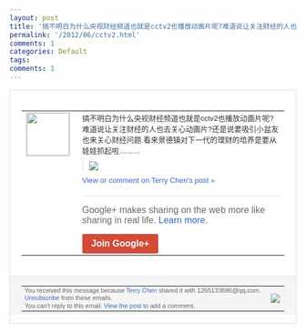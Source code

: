 ```yaml
---
layout: post
title: '搞不明白为什么央视财经频道也就是cctv2也播放动画片呢?难道说让关注财经的人也去...'
permalink: '/2012/06/cctv2.html'
comments: 1
categories: Default
tags: 
comments: 1
---
```

<div style="border:solid 1px #dfdfdf;color:#686868;font:13px Arial"><div style="background-color:#fff;padding:20px;"><table cellpadding="0" cellspacing="0"><tr><td style="padding-right:15px;vertical-align:top"><a href="https://plus.google.com/_/notifications/ngemlink?&amp;emid=CNi-tKeW47ACFRHE5QodPy4AAA&amp;path=%2F108643996575278738906&amp;dt=1340413741706"><img height="75" src="https://lh3.googleusercontent.com/-KKRGTyJ5Bl0/AAAAAAAAAAI/AAAAAAAAEEY/jllxqER5dCk/s75-c-k-a/photo.jpg" style="border:solid 1px #cccccc;" width="75"/></a></td><td style="width:578px;color:#333;font:13px Arial;vertical-align:top;"><div style="padding-bottom:10px">搞不明白为什么央视财经频道也就是cctv<wbr/>2也播放动画片呢?难道说让关注财经的人也<wbr/>去关心动画片?还是说要吸引小盆友也来关心<wbr/>财经问题.看来景德镇对下一代的理财的培养<wbr/>是要从娃娃抓起啦..........</div><div style="margin-bottom:10px;padding-left:10px; border-left:2px solid #EAEAEA"><span style="margin-right:5px"><a href="https://plus.google.com/_/notifications/ngemlink?&amp;emid=CNi-tKeW47ACFRHE5QodPy4AAA&amp;path=%2F108643996575278738906%2Fposts%2FXgx1RDrUb7g%3Fgpinv%3DAMIXal-Yyc3YMLaFPTrWD-ShgbCrNl39h10jwC_XgSXMB9659pCwcQL2A2I4V7VmJbMMbdcnfhvMFVWQP6UYtbok0yNN5JRfAC86kmpe9iPGse76VGK-Rlc&amp;dt=1340413741706" style="zSoyz;"><img border="0" src="https://lh6.googleusercontent.com/-IkiWNv_Naf0/T-UWX8_xEcI/AAAAAAAAO6w/oELg_22AU34/w160/QQ%25E6%258B%25BC%25E9%259F%25B3%25E6%2588%25AA%25E5%259B%25BE%25E6%259C%25AA%25E5%2591%25BD%25E5%2590%258D.png" style="max-height:200px;max-width:275px"/></a></span></div><a href="https://plus.google.com/_/notifications/ngemlink?&amp;emid=CNi-tKeW47ACFRHE5QodPy4AAA&amp;path=%2F108643996575278738906%2Fposts%2FXgx1RDrUb7g%3Fgpinv%3DAMIXal-Yyc3YMLaFPTrWD-ShgbCrNl39h10jwC_XgSXMB9659pCwcQL2A2I4V7VmJbMMbdcnfhvMFVWQP6UYtbok0yNN5JRfAC86kmpe9iPGse76VGK-Rlc&amp;dt=1340413741706" style="color:#3366CC;text-decoration:none;">View or comment on Terry Chen's post »</a><div style="margin-top:20px;border-top:solid 1px #dfdfdf"><div style="padding:15px 0;color:#686868;font:16px Arial;">Google+ makes sharing on the web more like sharing in real life. <a href="http://www.google.com/+/learnmore/" style="color:#3366CC;text-decoration:none;">Learn more</a>.</div><a href="https://plus.google.com/_/notifications/ngemlink?&amp;emid=CNi-tKeW47ACFRHE5QodPy4AAA&amp;path=%2F%3Fgpinv%3DAMIXal-Yyc3YMLaFPTrWD-ShgbCrNl39h10jwC_XgSXMB9659pCwcQL2A2I4V7VmJbMMbdcnfhvMFVWQP6UYtbok0yNN5JRfAC86kmpe9iPGse76VGK-Rlc&amp;dt=1340413741706" style="display:inline-block;padding:7px 15px;background-color:#d44b38; color:#fff;font-size:16px; font-weight:bold;border-radius:2px;-webkit-border-radius:2px; -moz-border-radius:2px;border:solid 1px #c43b28; white-space:nowrap;text-decoration:none">Join Google+</a></div></td></tr></table></div><div style="border-top:solid 1px #dfdfdf;padding:0 20px; background-color:#f5f5f5"><table cellpadding="0" cellspacing="0" style="height:50px"><tbody><tr><td style="vertical-align:middle;width:100%; color:#636363;font:11px Arial; line-height:120%">You received this message because <a href="https://plus.google.com/_/notifications/ngemlink?&amp;emid=CNi-tKeW47ACFRHE5QodPy4AAA&amp;path=%2F108643996575278738906%3Fgpinv%3DAMIXal-Yyc3YMLaFPTrWD-ShgbCrNl39h10jwC_XgSXMB9659pCwcQL2A2I4V7VmJbMMbdcnfhvMFVWQP6UYtbok0yNN5JRfAC86kmpe9iPGse76VGK-Rlc&amp;dt=1340413741706" style="color:#3366CC;text-decoration:none;">Terry Chen</a> shared it with 1265133686@qq.com. <a href="https://plus.google.com/_/notifications/ngemlink?&amp;emid=CNi-tKeW47ACFRHE5QodPy4AAA&amp;path=%2F_%2Fnonplus%2Femailsettings%3Fgpinv%3DAMIXal-Yyc3YMLaFPTrWD-ShgbCrNl39h10jwC_XgSXMB9659pCwcQL2A2I4V7VmJbMMbdcnfhvMFVWQP6UYtbok0yNN5JRfAC86kmpe9iPGse76VGK-Rlc%26est%3DADH5u8UC92EVll5iDSuHSczPUIrjTxmBOASSgXAJYF_hUJNq-0ZkfGZOOTkek7YiHmOR0Zte9UUVs-41pgDaaAi0sregd1lrDhQvc41uyuek_Wos--gRtuBQsLLGL0-4fapXdsii9Tst&amp;dt=1340413741706" style="color:#3366CC;text-decoration:none;">Unsubscribe</a> from these emails.<br/>You can't reply to this email. <a href="https://plus.google.com/_/notifications/ngemlink?&amp;emid=CNi-tKeW47ACFRHE5QodPy4AAA&amp;path=%2F108643996575278738906%2Fposts%2FXgx1RDrUb7g%3Fgpinv%3DAMIXal-Yyc3YMLaFPTrWD-ShgbCrNl39h10jwC_XgSXMB9659pCwcQL2A2I4V7VmJbMMbdcnfhvMFVWQP6UYtbok0yNN5JRfAC86kmpe9iPGse76VGK-Rlc&amp;dt=1340413741706" style="color:#3366CC;text-decoration:none;">View the post</a> to add a comment.<br/></td><td><img src="https://ssl.gstatic.com/s2/oz/images/notifications/logo/google-plus-6617a72bb36cc548861652780c9e6ff1.png"/></td></tr></tbody></table></div></div>